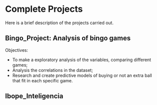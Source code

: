 # Complete Projects
Here is a brief description of the projects carried out.

## Bingo_Project: Analysis of bingo games
Objectives:
- To make a exploratory analysis of the variables, comparing different games;
- Analysis the correlations in the dataset;
- Research and create predictive models of buying or not an extra ball that fit in each specific game.

## Ibope_Inteligencia
